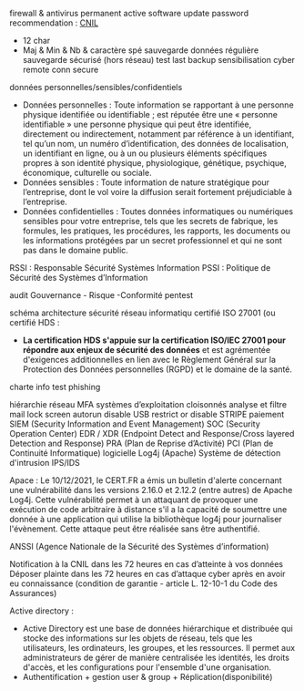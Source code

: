 firewall & antivirus permanent active
software update
password recommendation : [CNIL](https://www.cnil.fr/fr/mots-de-passe-une-nouvelle-recommandation-pour-maitriser-sa-securite#:~:text=Exemple%201%20%3A%20les%20mots%20de,moins%2037%20caract%C3%A8res%20sp%C3%A9ciaux%20possibles.)
- 12 char
- Maj & Min & Nb & caractère spé
sauvegarde données régulière
sauvegarde sécurisé (hors réseau)
test last backup
sensibilisation cyber 
remote conn secure

données personnelles/sensibles/confidentiels
- Données personnelles : Toute information se rapportant à une personne physique identifiée ou identifiable ; est réputée être une « personne identifiable » une personne physique qui peut être identifiée, directement ou indirectement, notamment par référence à un identifiant, tel qu’un nom, un numéro d’identification, des données de localisation, un identifiant en ligne, ou à un ou plusieurs éléments spécifiques propres à son identité physique, physiologique, génétique, psychique, économique, culturelle ou sociale. 
- Données sensibles : Toute information de nature stratégique pour l’entreprise, dont le vol voire la diffusion serait fortement préjudiciable à l’entreprise. 
- Données confidentielles : Toutes données informatiques ou numériques sensibles pour votre entreprise, tels que les secrets de fabrique, les formules, les pratiques, les procédures, les rapports, les documents ou les informations protégées par un secret professionnel et qui ne sont pas dans le domaine public.

RSSI : Responsable Sécurité Systèmes Information
PSSI : Politique de Sécurité des Systèmes d’Information

audit Gouvernance - Risque -Conformité
pentest

schéma architecture sécurité réseau informatiqu
certifié ISO 27001 (ou certifié HDS :
- **La certification HDS s'appuie sur la certification ISO/IEC 27001 pour répondre aux enjeux de sécurité des données** et est agrémentée d'exigences additionnelles en lien avec le Règlement Général sur la Protection des Données personnelles (RGPD) et le domaine de la santé.

charte info
test phishing

hiérarchie réseau
MFA
systèmes d’exploitation cloisonnés
analyse et filtre mail
lock screen
autorun disable
USB restrict or disable
STRIPE paiement
SIEM (Security Information and Event Management)
SOC (Security Operation Center)
EDR / XDR (Endpoint Detect and Response/Cross layered Detection and Response)
PRA (Plan de Reprise d’Activité)
PCI (Plan de Continuité Informatique)
logicielle Log4j (Apache)
Système de détection d'intrusion IPS/IDS

Apace : 
Le 10/12/2021, le CERT.FR a émis un bulletin d'alerte concernant une vulnérabilité dans les versions 2.16.0 et 2.12.2 (entre autres) de Apache Log4j. Cette vulnérabilité permet à un attaquant de provoquer une exécution de code arbitraire à distance s'il a la capacité de soumettre une donnée à une application qui utilise la bibliothèque log4j pour journaliser l'évènement. Cette attaque peut être réalisée sans être authentifié.

ANSSI (Agence Nationale de la Sécurité des Systèmes d’information)

Notification à la CNIL dans les 72 heures en cas d’atteinte à vos données 
Déposer plainte dans les 72 heures en cas d’attaque cyber après en avoir eu connaissance (condition de garantie - article L. 12-10-1 du Code des Assurances)

Active directory : 
- Active Directory est une base de données hiérarchique et distribuée qui stocke des informations sur les objets de réseau, tels que les utilisateurs, les ordinateurs, les groupes, et les ressources. Il permet aux administrateurs de gérer de manière centralisée les identités, les droits d'accès, et les configurations pour l'ensemble d'une organisation.
- Authentification + gestion user & group + Réplication(disponibilité) 